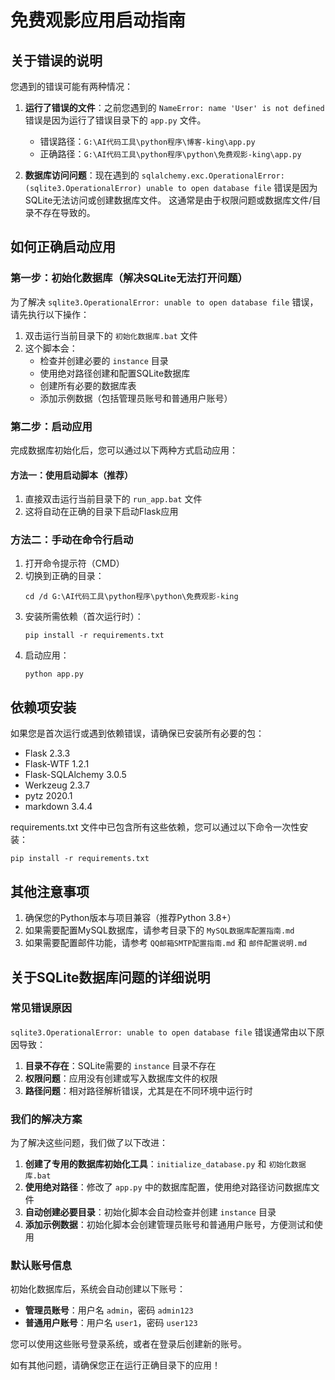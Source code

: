 # 免费观影应用启动指南

## 关于错误的说明

您遇到的错误可能有两种情况：

1. **运行了错误的文件**：之前您遇到的 `NameError: name 'User' is not defined` 错误是因为运行了错误目录下的 `app.py` 文件。
   - 错误路径：`G:\AI代码工具\python程序\博客-king\app.py`
   - 正确路径：`G:\AI代码工具\python程序\python\免费观影-king\app.py`

2. **数据库访问问题**：现在遇到的 `sqlalchemy.exc.OperationalError: (sqlite3.OperationalError) unable to open database file` 错误是因为SQLite无法访问或创建数据库文件。
   这通常是由于权限问题或数据库文件/目录不存在导致的。

## 如何正确启动应用

### 第一步：初始化数据库（解决SQLite无法打开问题）

为了解决 `sqlite3.OperationalError: unable to open database file` 错误，请先执行以下操作：

1. 双击运行当前目录下的 `初始化数据库.bat` 文件
2. 这个脚本会：
   - 检查并创建必要的 `instance` 目录
   - 使用绝对路径创建和配置SQLite数据库
   - 创建所有必要的数据库表
   - 添加示例数据（包括管理员账号和普通用户账号）

### 第二步：启动应用

完成数据库初始化后，您可以通过以下两种方式启动应用：

#### 方法一：使用启动脚本（推荐）

1. 直接双击运行当前目录下的 `run_app.bat` 文件
2. 这将自动在正确的目录下启动Flask应用

### 方法二：手动在命令行启动

1. 打开命令提示符（CMD）
2. 切换到正确的目录：
   ```
   cd /d G:\AI代码工具\python程序\python\免费观影-king
   ```
3. 安装所需依赖（首次运行时）：
   ```
   pip install -r requirements.txt
   ```
4. 启动应用：
   ```
   python app.py
   ```

## 依赖项安装

如果您是首次运行或遇到依赖错误，请确保已安装所有必要的包：

- Flask 2.3.3
- Flask-WTF 1.2.1
- Flask-SQLAlchemy 3.0.5
- Werkzeug 2.3.7
- pytz 2020.1
- markdown 3.4.4

requirements.txt 文件中已包含所有这些依赖，您可以通过以下命令一次性安装：
```
pip install -r requirements.txt
```

## 其他注意事项

1. 确保您的Python版本与项目兼容（推荐Python 3.8+）
2. 如果需要配置MySQL数据库，请参考目录下的 `MySQL数据库配置指南.md`
3. 如果需要配置邮件功能，请参考 `QQ邮箱SMTP配置指南.md` 和 `邮件配置说明.md`

## 关于SQLite数据库问题的详细说明

### 常见错误原因

`sqlite3.OperationalError: unable to open database file` 错误通常由以下原因导致：

1. **目录不存在**：SQLite需要的 `instance` 目录不存在
2. **权限问题**：应用没有创建或写入数据库文件的权限
3. **路径问题**：相对路径解析错误，尤其是在不同环境中运行时

### 我们的解决方案

为了解决这些问题，我们做了以下改进：

1. **创建了专用的数据库初始化工具**：`initialize_database.py` 和 `初始化数据库.bat`
2. **使用绝对路径**：修改了 `app.py` 中的数据库配置，使用绝对路径访问数据库文件
3. **自动创建必要目录**：初始化脚本会自动检查并创建 `instance` 目录
4. **添加示例数据**：初始化脚本会创建管理员账号和普通用户账号，方便测试和使用

### 默认账号信息

初始化数据库后，系统会自动创建以下账号：
- **管理员账号**：用户名 `admin`，密码 `admin123`
- **普通用户账号**：用户名 `user1`，密码 `user123`

您可以使用这些账号登录系统，或者在登录后创建新的账号。

如有其他问题，请确保您正在运行正确目录下的应用！
